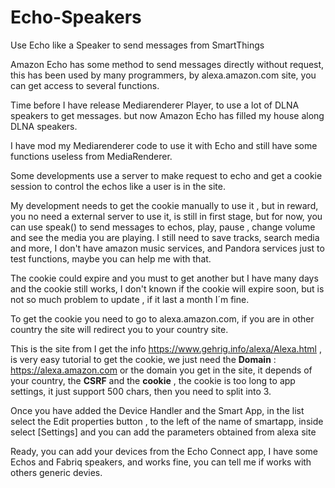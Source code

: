 # Echo-Speakers
Use Echo like a Speaker to send messages from SmartThings

Amazon Echo has some method to send messages directly without request, this has been used by many programmers, by alexa.amazon.com site, you can get access to several functions. 

Time before I have release Mediarenderer Player, to use a lot of DLNA speakers to get messages. but now Amazon Echo has filled my house along DLNA speakers. 

I have mod my   Mediarenderer  code to use it with Echo and still have some functions useless from MediaRenderer.

Some developments use a server to make request to echo and get a cookie session to control the echos like a user is in the site.

My  development needs to get the cookie manually to use it , but in reward, you no need a external server to use it, is still in first stage, but for now, you can use speak() to send messages to echos, play, pause , change volume and see the media you are playing. I still need to save tracks, search media and more, I don't have amazon music services, and Pandora services just to test functions, maybe you can help me with that.

The cookie could expire and you must to get another but I have many days and the cookie still works, I don't known if the cookie will expire soon, but is not so much problem to update , if it last a month I´m fine.

To get the cookie you need to go to alexa.amazon.com, if you are in other country the site will redirect you to your country site.

This is the site from I get the info https://www.gehrig.info/alexa/Alexa.html , is very easy tutorial to get the cookie, we just need the **Domain** : https://alexa.amazon.com or the domain you get in the site, it depends of your country, the  **CSRF** and the **cookie**  , the cookie is too long to app settings, it just support 500 chars, then you need to split into 3.

Once you have added the   Device Handler and the Smart App,  in the list select the Edit properties button , to the left of the name of smartapp, inside select [Settings] and you can add the parameters obtained from alexa site

Ready, you can add your devices from the Echo Connect app, I have some Echos and Fabriq speakers, and works fine,  you can tell me if works with others generic devies.


  

 
